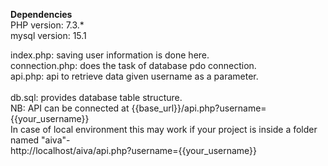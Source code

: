 <b>Dependencies</b><br>
PHP version: 7.3.*<br>
mysql version: 15.1

index.php: saving user information is done here. 
<br>
connection.php: does the task of database pdo connection.
<br>
api.php: api to retrieve data given username as a parameter.
<br>
<br>
db.sql: provides database table structure.
<br>
NB: API can be connected at {{base_url}}/api.php?username={{your_username}}
<br>
In case of local environment this may work if your project is inside a folder named "aiva"-
<br>
http://localhost/aiva/api.php?username={{your_username}}